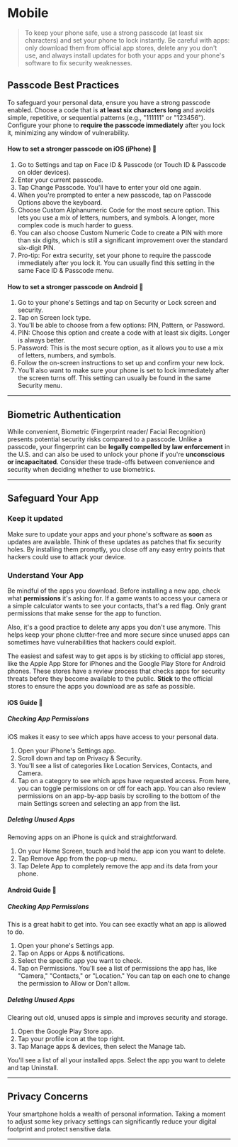 # Mobile

> To keep your phone safe, use a strong passcode (at least six characters) and set your phone to lock instantly. Be careful with apps: only download them from official app stores, delete any you don't use, and always install updates for both your apps and your phone's software to fix security weaknesses.

## Passcode Best Practices

To safeguard your personal data, ensure you have a strong passcode enabled. Choose a code that is **at least six characters long** and avoids simple, repetitive, or sequential patterns (e.g., "111111" or "123456"). Configure your phone to **require the passcode immediately** after you lock it, minimizing any window of vulnerability. 

#### How to set a stronger passcode on iOS (iPhone) 🍎 
1. Go to Settings and tap on Face ID & Passcode (or Touch ID & Passcode on older devices).
2. Enter your current passcode.
3. Tap Change Passcode. You'll have to enter your old one again.
4. When you're prompted to enter a new passcode, tap on Passcode Options above the keyboard.
5. Choose Custom Alphanumeric Code for the most secure option. This lets you use a mix of letters, numbers, and symbols. A longer, more complex code is much harder to guess.
6. You can also choose Custom Numeric Code to create a PIN with more than six digits, which is still a significant improvement over the standard six-digit PIN.
7. Pro-tip: For extra security, set your phone to require the passcode immediately after you lock it. You can usually find this setting in the same Face ID & Passcode menu.

#### How to set a stronger passcode on Android 🤖
1. Go to your phone's Settings and tap on Security or Lock screen and security.
2. Tap on Screen lock type.
3. You'll be able to choose from a few options: PIN, Pattern, or Password.
4. PIN: Choose this option and create a code with at least six digits. Longer is always better.
5. Password: This is the most secure option, as it allows you to use a mix of letters, numbers, and symbols.
6. Follow the on-screen instructions to set up and confirm your new lock.
7. You'll also want to make sure your phone is set to lock immediately after the screen turns off. This setting can usually be found in the same Security menu.

---

## Biometric Authentication

While convenient,  Biometric (Fingerprint reader/ Facial Recognition) presents potential security risks compared to a passcode. Unlike a passcode, your fingerprint can be **legally compelled by law enforcement** in the U.S. and can also be used to unlock your phone if you're **unconscious or incapacitated**. Consider these trade-offs between convenience and security when deciding whether to use biometrics.

---

## Safeguard Your App

### Keep it updated

Make sure to update your apps and your phone's software as **soon** as updates are available. Think of these updates as patches that fix security holes. By installing them promptly, you close off any easy entry points that hackers could use to attack your device.

### Understand Your App

Be mindful of the apps you download. Before installing a new app, check what **permissions** it's asking for. If a game wants to access your camera or a simple calculator wants to see your contacts, that's a red flag. Only grant permissions that make sense for the app to function.

Also, it's a good practice to delete any apps you don't use anymore. This helps keep your phone clutter-free and more secure since unused apps can sometimes have vulnerabilities that hackers could exploit.

The easiest and safest way to get apps is by sticking to official app stores, like the Apple App Store for iPhones and the Google Play Store for Android phones. These stores have a review process that checks apps for security threats before they become available to the public. **Stick** to the official stores to ensure the apps you download are as safe as possible.

#### iOS Guide 🍎
##### Checking App Permissions
iOS makes it easy to see which apps have access to your personal data.
1. Open your iPhone's Settings app.
2. Scroll down and tap on Privacy & Security.
3. You'll see a list of categories like Location Services, Contacts, and Camera.
4. Tap on a category to see which apps have requested access. From here, you can toggle permissions on or off for each app. You can also review permissions on an app-by-app basis by scrolling to the bottom of the main Settings screen and selecting an app from the list.

##### Deleting Unused Apps
Removing apps on an iPhone is quick and straightforward.
1. On your Home Screen, touch and hold the app icon you want to delete.
2. Tap Remove App from the pop-up menu.
3. Tap Delete App to completely remove the app and its data from your phone.

#### Android Guide 🤖
##### Checking App Permissions
This is a great habit to get into. You can see exactly what an app is allowed to do.
1. Open your phone's Settings app.
2. Tap on Apps or Apps & notifications.
3. Select the specific app you want to check.
4. Tap on Permissions. You'll see a list of permissions the app has, like "Camera," "Contacts," or "Location." You can tap on each one to change the permission to Allow or Don't allow.

##### Deleting Unused Apps
Clearing out old, unused apps is simple and improves security and storage.
1. Open the Google Play Store app.
2. Tap your profile icon at the top right.
3. Tap Manage apps & devices, then select the Manage tab.

You'll see a list of all your installed apps. Select the app you want to delete and tap Uninstall.

---

## Privacy Concerns

Your smartphone holds a wealth of personal information. Taking a moment to adjust some key privacy settings can significantly reduce your digital footprint and protect sensitive data.

---



